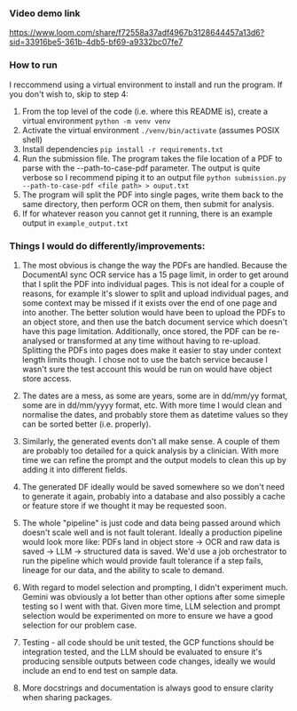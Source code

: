### Video demo link

https://www.loom.com/share/f72558a37adf4967b3128644457a13d6?sid=33916be5-361b-4db5-bf69-a9332bc07fe7

### How to run

I reccommend using a virtual environment to install and run the program. If you don't wish to, skip to step 4:

1. From the top level of the code (i.e. where this README is), create a virtual environment `python -m venv venv`
2. Activate the virtual environment `./venv/bin/activate` (assumes POSIX shell)
3. Install dependencies `pip install -r requirements.txt`
4. Run the submission file. The program takes the file location of a PDF to parse with the --path-to-case-pdf parameter. The output is quite verbose so I recommend piping it to an output file `python submission.py --path-to-case-pdf <file path> > ouput.txt`
5. The program will split the PDF into single pages, write them back to the same directory, then perform OCR on them, then submit for analysis.
6. If for whatever reason you cannot get it running, there is an example output in `example_output.txt`

### Things I would do differently/improvements:

1. The most obvious is change the way the PDFs are handled. Because the DocumentAI sync OCR service has a 15 page limit, in order to get around that I split the PDF into individual pages. This is not ideal for a couple of reasons, for example it's slower to split and upload individual pages, and some context may be missed if it exists over the end of one page and into another. The better solution would have been to upload the PDFs to an object store, and then use the batch document service which doesn't have this page limitation. Additionally, once stored, the PDF can be re-analysed or transformed at any time without having to re-upload. Splitting the PDFs into pages does make it easier to stay under context length limits though.
I chose not to use the batch service because I wasn't sure the test account this would be run on would have object store access.

2. The dates are a mess, as some are years, some are in dd/mm/yy format, some are in dd/mm/yyyy format, etc. With more time I would clean and normalise the dates, and probably store them as datetime values so they can be sorted better (i.e. properly).

3. Similarly, the generated events don't all make sense. A couple of them are probably too detailed for a quick analysis by a clinician. With more time we can refine the prompt and the output models to clean this up by adding it into different fields.

4. The generated DF ideally would be saved somewhere so we don't need to generate it again, probably into a database and also possibly a cache or feature store if we thought it may be requested soon. 

5. The whole "pipeline" is just code and data being passed around which doesn't scale well and is not fault tolerant. Ideally a production pipeline would look more like:
PDFs land in object store -> OCR and raw data is saved -> LLM -> structured data is saved. We'd use a job orchestrator to run the pipeline which would provide fault tolerance if a step fails, lineage for our data, and the ability to scale to demand.

6. With regard to model selection and prompting, I didn't experiment much. Gemini was obviously a lot better than other options after some simeple testing so I went with that. Given more time, LLM selection and prompt selection would be experimented on more to ensure we have a good selection for our problem case.

7. Testing - all code should be unit tested, the GCP functions should be integration tested, and the LLM should be evaluated to ensure it's producing sensible outputs between code changes, ideally we would include an end to end test on sample data. 

8. More docstrings and documentation is always good to ensure clarity when sharing packages.